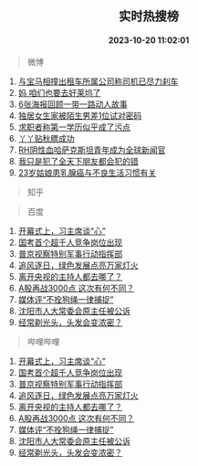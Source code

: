 <div align="center"><h2>实时热搜榜</h2><h4>2023-10-20 11:02:01</h4></div>

> 微博  

1. [与宝马相撞出租车所属公司称司机已尽力刹车](https://s.weibo.com/weibo?q=%23%E4%B8%8E%E5%AE%9D%E9%A9%AC%E7%9B%B8%E6%92%9E%E5%87%BA%E7%A7%9F%E8%BD%A6%E6%89%80%E5%B1%9E%E5%85%AC%E5%8F%B8%E7%A7%B0%E5%8F%B8%E6%9C%BA%E5%B7%B2%E5%B0%BD%E5%8A%9B%E5%88%B9%E8%BD%A6%23&t=31&band_rank=1&Refer=top)<br />
2. [妈 咱们也要去好莱坞了](https://s.weibo.com/weibo?q=%E5%A6%88%20%E5%92%B1%E4%BB%AC%E4%B9%9F%E8%A6%81%E5%8E%BB%E5%A5%BD%E8%8E%B1%E5%9D%9E%E4%BA%86&t=31&band_rank=2&Refer=top)<br />
3. [6张海报回顾一带一路动人故事](https://s.weibo.com/weibo?q=%236%E5%BC%A0%E6%B5%B7%E6%8A%A5%E5%9B%9E%E9%A1%BE%E4%B8%80%E5%B8%A6%E4%B8%80%E8%B7%AF%E5%8A%A8%E4%BA%BA%E6%95%85%E4%BA%8B%23&t=31&band_rank=3&Refer=top)<br />
4. [独居女生家被陌生男差1位试对密码](https://s.weibo.com/weibo?q=%23%E7%8B%AC%E5%B1%85%E5%A5%B3%E7%94%9F%E5%AE%B6%E8%A2%AB%E9%99%8C%E7%94%9F%E7%94%B7%E5%B7%AE1%E4%BD%8D%E8%AF%95%E5%AF%B9%E5%AF%86%E7%A0%81%23&t=31&band_rank=4&Refer=top)<br />
5. [求职者称第一学历似乎成了污点](https://s.weibo.com/weibo?q=%23%E6%B1%82%E8%81%8C%E8%80%85%E7%A7%B0%E7%AC%AC%E4%B8%80%E5%AD%A6%E5%8E%86%E4%BC%BC%E4%B9%8E%E6%88%90%E4%BA%86%E6%B1%A1%E7%82%B9%23&t=31&band_rank=5&Refer=top)<br />
6. [丫丫贴秋膘成功](https://s.weibo.com/weibo?q=%23%E4%B8%AB%E4%B8%AB%E8%B4%B4%E7%A7%8B%E8%86%98%E6%88%90%E5%8A%9F%23&t=31&band_rank=6&Refer=top)<br />
7. [RH阴性血哈萨克斯坦青年成为全球新闻官](https://s.weibo.com/weibo?q=%23RH%E9%98%B4%E6%80%A7%E8%A1%80%E5%93%88%E8%90%A8%E5%85%8B%E6%96%AF%E5%9D%A6%E9%9D%92%E5%B9%B4%E6%88%90%E4%B8%BA%E5%85%A8%E7%90%83%E6%96%B0%E9%97%BB%E5%AE%98%23&t=31&band_rank=7&Refer=top)<br />
8. [我只是犯了全天下朋友都会犯的错](https://s.weibo.com/weibo?q=%E6%88%91%E5%8F%AA%E6%98%AF%E7%8A%AF%E4%BA%86%E5%85%A8%E5%A4%A9%E4%B8%8B%E6%9C%8B%E5%8F%8B%E9%83%BD%E4%BC%9A%E7%8A%AF%E7%9A%84%E9%94%99&t=31&band_rank=8&Refer=top)<br />
9. [23岁姑娘患乳腺癌与不良生活习惯有关](https://s.weibo.com/weibo?q=%2323%E5%B2%81%E5%A7%91%E5%A8%98%E6%82%A3%E4%B9%B3%E8%85%BA%E7%99%8C%E4%B8%8E%E4%B8%8D%E8%89%AF%E7%94%9F%E6%B4%BB%E4%B9%A0%E6%83%AF%E6%9C%89%E5%85%B3%23&t=31&band_rank=9&Refer=top)<br />

> 知乎  


> 百度  

1. [开幕式上，习主席谈“心”](https://www.baidu.com/s?wd=%E5%BC%80%E5%B9%95%E5%BC%8F%E4%B8%8A%EF%BC%8C%E4%B9%A0%E4%B8%BB%E5%B8%AD%E8%B0%88%E2%80%9C%E5%BF%83%E2%80%9D&sa=fyb_news&rsv_dl=fyb_news)<br />
2. [国考首个超千人竞争岗位出现](https://www.baidu.com/s?wd=%E5%9B%BD%E8%80%83%E9%A6%96%E4%B8%AA%E8%B6%85%E5%8D%83%E4%BA%BA%E7%AB%9E%E4%BA%89%E5%B2%97%E4%BD%8D%E5%87%BA%E7%8E%B0&sa=fyb_news&rsv_dl=fyb_news)<br />
3. [普京视察特别军事行动指挥部](https://www.baidu.com/s?wd=%E6%99%AE%E4%BA%AC%E8%A7%86%E5%AF%9F%E7%89%B9%E5%88%AB%E5%86%9B%E4%BA%8B%E8%A1%8C%E5%8A%A8%E6%8C%87%E6%8C%A5%E9%83%A8&sa=fyb_news&rsv_dl=fyb_news)<br />
4. [追风逐日，绿色发展点亮万家灯火](https://www.baidu.com/s?wd=%E8%BF%BD%E9%A3%8E%E9%80%90%E6%97%A5%EF%BC%8C%E7%BB%BF%E8%89%B2%E5%8F%91%E5%B1%95%E7%82%B9%E4%BA%AE%E4%B8%87%E5%AE%B6%E7%81%AF%E7%81%AB&sa=fyb_news&rsv_dl=fyb_news)<br />
5. [离开央视的主持人都去哪了？](https://www.baidu.com/s?wd=%E7%A6%BB%E5%BC%80%E5%A4%AE%E8%A7%86%E7%9A%84%E4%B8%BB%E6%8C%81%E4%BA%BA%E9%83%BD%E5%8E%BB%E5%93%AA%E4%BA%86%EF%BC%9F&sa=fyb_news&rsv_dl=fyb_news)<br />
6. [A股再战3000点 这次有何不同？](https://www.baidu.com/s?wd=A%E8%82%A1%E5%86%8D%E6%88%983000%E7%82%B9+%E8%BF%99%E6%AC%A1%E6%9C%89%E4%BD%95%E4%B8%8D%E5%90%8C%EF%BC%9F&sa=fyb_news&rsv_dl=fyb_news)<br />
7. [媒体评“不拴狗绳一律捕捉”](https://www.baidu.com/s?wd=%E5%AA%92%E4%BD%93%E8%AF%84%E2%80%9C%E4%B8%8D%E6%8B%B4%E7%8B%97%E7%BB%B3%E4%B8%80%E5%BE%8B%E6%8D%95%E6%8D%89%E2%80%9D&sa=fyb_news&rsv_dl=fyb_news)<br />
8. [沈阳市人大常委会原主任被公诉](https://www.baidu.com/s?wd=%E6%B2%88%E9%98%B3%E5%B8%82%E4%BA%BA%E5%A4%A7%E5%B8%B8%E5%A7%94%E4%BC%9A%E5%8E%9F%E4%B8%BB%E4%BB%BB%E8%A2%AB%E5%85%AC%E8%AF%89&sa=fyb_news&rsv_dl=fyb_news)<br />
9. [经常剃光头，头发会变浓密？](https://www.baidu.com/s?wd=%E7%BB%8F%E5%B8%B8%E5%89%83%E5%85%89%E5%A4%B4%EF%BC%8C%E5%A4%B4%E5%8F%91%E4%BC%9A%E5%8F%98%E6%B5%93%E5%AF%86%EF%BC%9F&sa=fyb_news&rsv_dl=fyb_news)<br />

> 哔哩哔哩  

1. [开幕式上，习主席谈“心”](https://www.baidu.com/s?wd=%E5%BC%80%E5%B9%95%E5%BC%8F%E4%B8%8A%EF%BC%8C%E4%B9%A0%E4%B8%BB%E5%B8%AD%E8%B0%88%E2%80%9C%E5%BF%83%E2%80%9D&sa=fyb_news&rsv_dl=fyb_news)<br />
2. [国考首个超千人竞争岗位出现](https://www.baidu.com/s?wd=%E5%9B%BD%E8%80%83%E9%A6%96%E4%B8%AA%E8%B6%85%E5%8D%83%E4%BA%BA%E7%AB%9E%E4%BA%89%E5%B2%97%E4%BD%8D%E5%87%BA%E7%8E%B0&sa=fyb_news&rsv_dl=fyb_news)<br />
3. [普京视察特别军事行动指挥部](https://www.baidu.com/s?wd=%E6%99%AE%E4%BA%AC%E8%A7%86%E5%AF%9F%E7%89%B9%E5%88%AB%E5%86%9B%E4%BA%8B%E8%A1%8C%E5%8A%A8%E6%8C%87%E6%8C%A5%E9%83%A8&sa=fyb_news&rsv_dl=fyb_news)<br />
4. [追风逐日，绿色发展点亮万家灯火](https://www.baidu.com/s?wd=%E8%BF%BD%E9%A3%8E%E9%80%90%E6%97%A5%EF%BC%8C%E7%BB%BF%E8%89%B2%E5%8F%91%E5%B1%95%E7%82%B9%E4%BA%AE%E4%B8%87%E5%AE%B6%E7%81%AF%E7%81%AB&sa=fyb_news&rsv_dl=fyb_news)<br />
5. [离开央视的主持人都去哪了？](https://www.baidu.com/s?wd=%E7%A6%BB%E5%BC%80%E5%A4%AE%E8%A7%86%E7%9A%84%E4%B8%BB%E6%8C%81%E4%BA%BA%E9%83%BD%E5%8E%BB%E5%93%AA%E4%BA%86%EF%BC%9F&sa=fyb_news&rsv_dl=fyb_news)<br />
6. [A股再战3000点 这次有何不同？](https://www.baidu.com/s?wd=A%E8%82%A1%E5%86%8D%E6%88%983000%E7%82%B9+%E8%BF%99%E6%AC%A1%E6%9C%89%E4%BD%95%E4%B8%8D%E5%90%8C%EF%BC%9F&sa=fyb_news&rsv_dl=fyb_news)<br />
7. [媒体评“不拴狗绳一律捕捉”](https://www.baidu.com/s?wd=%E5%AA%92%E4%BD%93%E8%AF%84%E2%80%9C%E4%B8%8D%E6%8B%B4%E7%8B%97%E7%BB%B3%E4%B8%80%E5%BE%8B%E6%8D%95%E6%8D%89%E2%80%9D&sa=fyb_news&rsv_dl=fyb_news)<br />
8. [沈阳市人大常委会原主任被公诉](https://www.baidu.com/s?wd=%E6%B2%88%E9%98%B3%E5%B8%82%E4%BA%BA%E5%A4%A7%E5%B8%B8%E5%A7%94%E4%BC%9A%E5%8E%9F%E4%B8%BB%E4%BB%BB%E8%A2%AB%E5%85%AC%E8%AF%89&sa=fyb_news&rsv_dl=fyb_news)<br />
9. [经常剃光头，头发会变浓密？](https://www.baidu.com/s?wd=%E7%BB%8F%E5%B8%B8%E5%89%83%E5%85%89%E5%A4%B4%EF%BC%8C%E5%A4%B4%E5%8F%91%E4%BC%9A%E5%8F%98%E6%B5%93%E5%AF%86%EF%BC%9F&sa=fyb_news&rsv_dl=fyb_news)<br />

